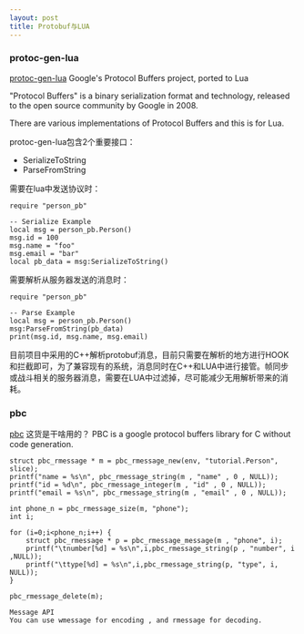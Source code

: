 ```yaml
---
layout: post
title: Protobuf与LUA
---
```


### protoc-gen-lua

[protoc-gen-lua](https://github.com/sean-lin/protoc-gen-lua) Google's Protocol Buffers project, ported to Lua

"Protocol Buffers" is a binary serialization format and technology, released to the open source community by Google in 2008.

There are various implementations of Protocol Buffers and this is for Lua.

protoc-gen-lua包含2个重要接口：

+ SerializeToString
+ ParseFromString

需要在lua中发送协议时：

	require "person_pb"

	-- Serialize Example
	local msg = person_pb.Person()
	msg.id = 100
	msg.name = "foo"
	msg.email = "bar"
	local pb_data = msg:SerializeToString()
	
需要解析从服务器发送的消息时：

	require "person_pb"
	
	-- Parse Example
	local msg = person_pb.Person()
	msg:ParseFromString(pb_data)
	print(msg.id, msg.name, msg.email)
	
目前项目中采用的C++解析protobuf消息，目前只需要在解析的地方进行HOOK和拦截即可，为了兼容现有的系统，消息同时在C++和LUA中进行接管。帧同步或战斗相关的服务器消息，需要在LUA中过滤掉，尽可能减少无用解析带来的消耗。

### pbc

[pbc](https://github.com/cloudwu/pbc)
这货是干啥用的？
PBC is a google protocol buffers library for C without code generation.

	struct pbc_rmessage * m = pbc_rmessage_new(env, "tutorial.Person", slice);
	printf("name = %s\n", pbc_rmessage_string(m , "name" , 0 , NULL));
	printf("id = %d\n", pbc_rmessage_integer(m , "id" , 0 , NULL));
	printf("email = %s\n", pbc_rmessage_string(m , "email" , 0 , NULL));
	
	int phone_n = pbc_rmessage_size(m, "phone");
	int i;
	
	for (i=0;i<phone_n;i++) {
	    struct pbc_rmessage * p = pbc_rmessage_message(m , "phone", i);
	    printf("\tnumber[%d] = %s\n",i,pbc_rmessage_string(p , "number", i ,NULL));
	    printf("\ttype[%d] = %s\n",i,pbc_rmessage_string(p, "type", i, NULL));
	}
	
	pbc_rmessage_delete(m);
	
	Message API
	You can use wmessage for encoding , and rmessage for decoding.